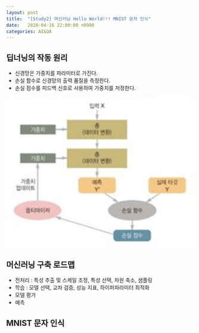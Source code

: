 ```yaml
---
layout: post
title:  "[Study2] 머신러닝 Hello World!!! MNIST 문자 인식"
date:   2020-04-16 22:00:00 +0900
categories: AI&QA
---
```


## 딥너닝의 작동 원리

- 신경망은 가중치를 파라미터로 가진다.
- 손실 함수로 신경망의 출력 품질을 측정한다.
- 손실 점수를 피드백 신호로 사용하여 가중치를 저정한다.

![딥러닝 작동 원리](/img/deep-learning-principle.png)

## 머신러닝 구축 로드맵

- 전처리 : 특성 추출 및 스케일 조정, 특성 선택, 차원 축소, 샘플링
- 학습 : 모델 선택, 교차 검증, 성능 지표, 하이퍼파라미터 최적화
- 모델 평가
- 예측

## MNIST 문자 인식
